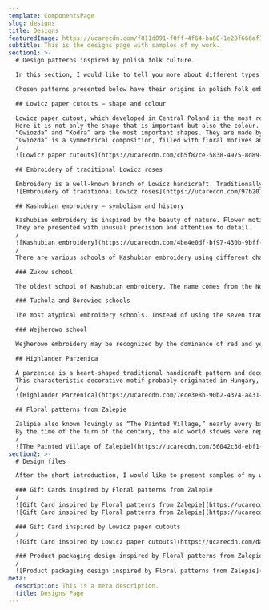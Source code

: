 ```yaml
---
template: ComponentsPage
slug: designs
title: Designs
featuredImage: https://ucarecdn.com/f811d091-f0ff-4f64-ba68-1e28f666af11/
subtitle: This is the designs page with samples of my work.
section1: >-
  # Design patterns inspired by polish folk culture.

  In this section, I would like to tell you more about different types of our beautiful regional patterns.

  Chosen patterns presented below have their origins in polish folk embroidery, traditional folk costumes, and traditional paper cutouts.

  ## Lowicz paper cutouts – shape and colour

  Lowicz paper cutout, which developed in Central Poland is the most recognisable and probably the most beautiful Polish paper cutout.
  Here it is not only the shape that is important but also the colour. Lowicz cutout is a composition of 5, 7, or even 10 colours.
  “Gwiozda” and “Kodra” are the most important shapes. They are made by gluing consecutive layers of elements.
  “Gwiozda” is a symmetrical composition, filled with floral motives and roosters. “Kodra” is a rectangular cutout, often showing scenes from everyday life. In the past “Kodra” was attached to ceiling beams as a decoration.
  /
  ![Lowicz paper cutouts](https://ucarecdn.com/cb5f87ce-5838-4975-8d89-534666e88227/)

  ## Embroidery of traditional Lowicz roses

  Embroidery is a well-known branch of Lowicz handicraft. Traditionally, it was made with colourful threads on black velvet. The most characteristic Lowicz patterns are the bouquets of flowers. The most common motive is a rose, but pansies and other flowers are often used as well.
  ![Embroidery of traditional Lowicz roses](https://ucarecdn.com/97b20766-5f3c-48c1-873e-d08342a2bf5e/)

  ## Kashubian embroidery – symbolism and history

  Kashubian embroidery is inspired by the beauty of nature. Flower motives are the most characteristic: pansies, cornflower, blue-bells, carnations, lillies, forget-me-nots and roses.
  They are presented with unusual precision and attention to detail.
  /
  ![Kashubian embroidery](https://ucarecdn.com/4be4e0df-bf97-430b-9bff-82a8cb682ca8/)
  /
  There are various schools of Kashubian embroidery using different characteristic motives and colour schemes:

  ### Zukow school

  The oldest school of Kashubian embroidery. The name comes from the Norbertinian convent in Zukow, where the style was developed. The popular motives include tulip, clover, rosette and heart (filled with a checkered pattern); seven characteristic kashubian colours are used.

  ### Tuchola and Borowiec schools

  The most atypical embroidery schools. Instead of using the seven traditional colours, they use the shades of gold and amber (Tuchola) and gold and brown (Borowiec).

  ### Wejherowo school

  Wejherowo embroidery may be recognized by the dominance of red and yellow and characteristic motives of dahlia, chryzanthemum, lilac leaves and cowberry.

  ## Highlander Parzenica 

  A parzenica is a heart-shaped traditional handicraft pattern and decorative folk art of the Goral people, who live in the mountainous region of southern Poland. It is often found embroidered on the upper front side of men's trousers.
  This characteristic decorative motif probably originated in Hungary, and by the beginning of the 20th century it became one of the most recognisable decorative patterns in the Podhale region.
  /
  ![Highlander Parzenica](https://ucarecdn.com/7ece3e8b-90b2-4374-a431-a7f314578411/)

  ## Floral patterns from Zalepie

  Zalipie also known lovingly as “The Painted Village,” nearly every bare surface in the village, be it stone or wood has been decorated with intricate floral patterns in a tradition that dates back almost a hundred years. While there is little concrete evidence to support the story, the belief is that the habit of painting flowers on the walls began in the days when soot and smoke issued from everyone’s tiny wood-burning stoves. As the black marks from the soot appeared on the interior and exterior walls of the homes in Zalipie, the women would simply cover them with painted flowers.
  By the time of the turn of the century, the old world stoves were replaced with chimneys and cleaner modern ventilation, eliminating the practical need for the tradition, but instead of dying out, the practice just became more elaborate. By this time, the decorative tradition was a part of the Zalipie identity and with the advent of better paints and more varied colors, the rustic floral patterns expanded to intricately weaving vine illustrations accented by vibrant flowers in every color of the rainbow.
  /
  ![The Painted Village of Zalepie](https://ucarecdn.com/56042c3d-ebf1-496e-a666-a9d57abe36da/)
section2: >-
  # Design files

  After the short introduction, I would like to present samples of my work, inspired by polish folk culture (including prototyped gift cards, and sample product packaging).

  ### Gift Cards inspired by Floral patterns from Zalepie
  /
  ![Gift Card inspired by Floral patterns from Zalepie](https://ucarecdn.com/700c01b3-b581-431c-94e0-3de3a393311d/)
  ![Gift Card inspired by Floral patterns from Zalepie](https://ucarecdn.com/07cb670c-6eb2-4540-8680-15997d9bf170/)

  ### Gift Card inspired by Lowicz paper cutouts
  /
  ![Gift Card inspired by Lowicz paper cutouts](https://ucarecdn.com/da28c11c-74ac-4be4-b8fa-c42518ff0fee/)

  ### Product packaging design inspired by Floral patterns from Zalepie
  /
  ![Product packaging design inspired by Floral patterns from Zalepie](https://ucarecdn.com/008b555d-d0fd-4f86-bbf5-e2b3efb66b0b/)
meta:
  description: This is a meta description.
  title: Designs Page
---
```

